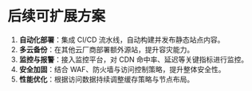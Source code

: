 # 后续可扩展方案

1. **自动化部署**：集成 CI/CD 流水线，自动构建并发布静态站点内容。
2. **多云备份**：在其他云厂商部署额外源站，提升容灾能力。
3. **监控与报警**：接入监控平台，对 CDN 命中率、延迟等关键指标进行监控。
4. **安全加固**：结合 WAF、防火墙与访问控制策略，提升整体安全性。
5. **性能优化**：根据访问数据持续调整缓存策略与节点布局。

